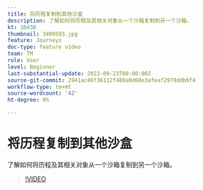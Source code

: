```yaml
---
title: 将历程复制到其他沙盒
description: 了解如何将历程及其相关对象从一个沙箱复制到另一个沙箱。
kt: 10438
thumbnail: 3409593.jpg
feature: Journeys
doc-type: feature video
team: TM
role: User
level: Beginner
last-substantial-update: 2022-09-23T00:00:00Z
source-git-commit: 2941ac46f36112f488a0d60e3afeaf2979ddb6f4
workflow-type: tm+mt
source-wordcount: '42'
ht-degree: 0%

---
```



# 将历程复制到其他沙盒

了解如何将历程及其相关对象从一个沙箱复制到另一个沙箱。

>[!VIDEO](https://video.tv.adobe.com/v/3409593?quality=12)

